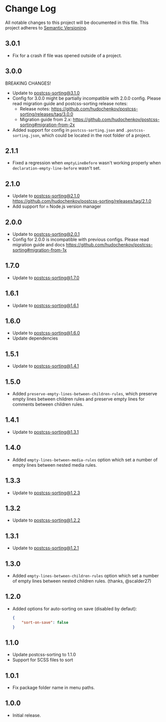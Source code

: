 # Change Log
All notable changes to this project will be documented in this file.
This project adheres to [Semantic Versioning](http://semver.org/).

## 3.0.1

* Fix for a crash if file was opened outside of a project.

## 3.0.0

BREAKING CHANGES!

* Update to postcss-sorting@3.1.0
* Config for 3.0.0 might be partially incompatible with 2.0.0 config. Please read migration guide and postcss-sorting release notes:
	* Release notes: https://github.com/hudochenkov/postcss-sorting/releases/tag/3.0.0
	* Migration guide from 2.x: https://github.com/hudochenkov/postcss-sorting#migration-from-2x
* Added support for config in `postcss-sorting.json` and `.postcss-sorting.json`, which could be located in the root folder of a project.

## 2.1.1

* Fixed a regression when `emptyLineBefore` wasn't working properly when `declaration-empty-line-before` wasn't set.

## 2.1.0

* Update to postcss-sorting@2.1.0 https://github.com/hudochenkov/postcss-sorting/releases/tag/2.1.0
* Add support for `n` Node.js version manager

## 2.0.0

* Update to postcss-sorting@2.0.1
* Config for 2.0.0 is incompatible with previous configs. Please read migration guide and docs https://github.com/hudochenkov/postcss-sorting#migration-from-1x

## 1.7.0
* Update to postcss-sorting@1.7.0

## 1.6.1
* Update to postcss-sorting@1.6.1

## 1.6.0
* Update to postcss-sorting@1.6.0
* Update dependencies

## 1.5.1
* Update to postcss-sorting@1.4.1

## 1.5.0
* Added `preserve-empty-lines-between-children-rules`, which preserve empty lines between children rules and preserve empty lines for comments between children rules.

## 1.4.1
* Update to postcss-sorting@1.3.1

## 1.4.0
* Added `empty-lines-between-media-rules` option which set a number of empty lines between nested media rules.

## 1.3.3
* Update to postcss-sorting@1.2.3

## 1.3.2
* Update to postcss-sorting@1.2.2

## 1.3.1
* Update to postcss-sorting@1.2.1

## 1.3.0
* Added `empty-lines-between-children-rules` option which set a number of empty lines between nested children rules. (thanks, @scalder27)

## 1.2.0
* Added options for auto-sorting on save (disabled by defaut):

	```json
	{
		"sort-on-save": false
	}
	```

## 1.1.0
* Update postcss-sorting to 1.1.0
* Support for SCSS files to sort

## 1.0.1
* Fix package folder name in menu paths.

## 1.0.0
* Initial release.
